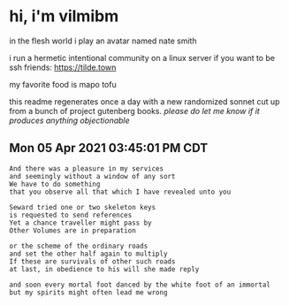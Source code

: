 # hi, i'm vilmibm

in the flesh world i play an avatar named nate smith

i run a hermetic intentional community on a linux server if you want to be ssh friends: https://tilde.town

my favorite food is mapo tofu

this readme regenerates once a day with a new randomized sonnet cut up from a bunch of project gutenberg books.
_please do let me know if it produces anything objectionable_

## Mon 05 Apr 2021 03:45:01 PM CDT

    And there was a pleasure in my services
    and seemingly without a window of any sort
    We have to do something
    that you observe all that which I have revealed unto you
    
    Seward tried one or two skeleton keys
    is requested to send references
    Yet a chance traveller might pass by
    Other Volumes are in preparation
    
    or the scheme of the ordinary roads
    and set the other half again to multiply
    If these are survivals of other such roads
    at last, in obedience to his will she made reply
    
    and soon every mortal foot danced by the white foot of an immortal
    but my spirits might often lead me wrong
